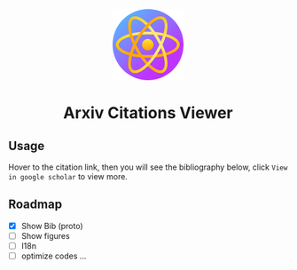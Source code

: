 <div align="center">
<img src="public/icon-128.png" alt="logo"/>
<h1> Arxiv Citations Viewer </h1>

</div>

## Usage

Hover to the citation link, then you will see the bibliography below, click `View in google scholar` to view more.

## Roadmap

- [x] Show Bib (proto)
- [ ] Show figures
- [ ] I18n
- [ ] optimize codes ...
